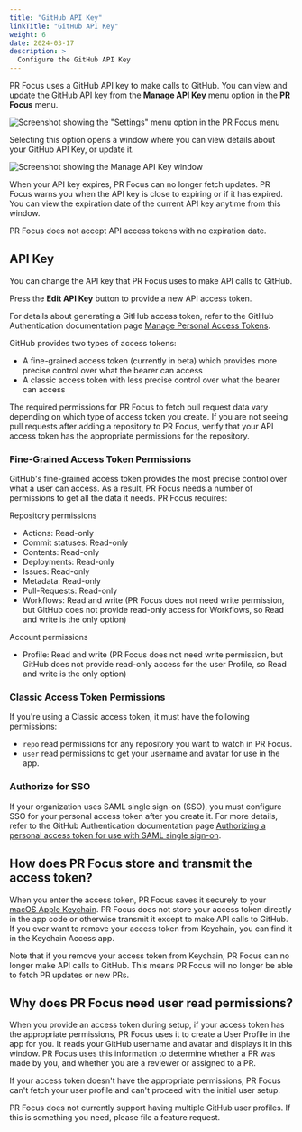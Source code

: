 ```yaml
---
title: "GitHub API Key"
linkTitle: "GitHub API Key"
weight: 6
date: 2024-03-17
description: >
  Configure the GitHub API Key
---
```


PR Focus uses a GitHub API key to make calls to GitHub. You can view and update the GitHub API key from the **Manage API Key** menu option in the **PR Focus** menu.

![Screenshot showing the "Settings" menu option in the **PR Focus** menu](/images/manage-api-key-menu-option.png)

Selecting this option opens a window where you can view details about your GitHub API Key, or update it.

![Screenshot showing the Manage API Key window](/images/manage-api-key.png)

When your API key expires, PR Focus can no longer fetch updates. PR Focus warns you when the API key is close to expiring or if it has expired. You can view the expiration date of the current API key anytime from this window.

PR Focus does not accept API access tokens with no expiration date.

## API Key

You can change the API key that PR Focus uses to make API calls to GitHub.

Press the **Edit API Key** button to provide a new API access token.

For details about generating a GitHub access token, refer to the GitHub Authentication documentation page [Manage Personal Access Tokens](https://docs.github.com/en/authentication/keeping-your-account-and-data-secure/managing-your-personal-access-tokens).

GitHub provides two types of access tokens:

- A fine-grained access token (currently in beta) which provides more precise control over what the bearer can access
- A classic access token with less precise control over what the bearer can access

The required permissions for PR Focus to fetch pull request data vary depending on which type of access token you create. If you are not seeing pull requests after adding a repository to PR Focus, verify that your API access token has the appropriate permissions for the repository.

### Fine-Grained Access Token Permissions

GitHub's fine-grained access token provides the most precise control over what a user can access. As a result, PR Focus needs a number of permissions to get all the data it needs. PR Focus requires:

Repository permissions
- Actions: Read-only
- Commit statuses: Read-only
- Contents: Read-only
- Deployments: Read-only
- Issues: Read-only
- Metadata: Read-only
- Pull-Requests: Read-only
- Workflows: Read and write (PR Focus does not need write permission, but GitHub does not provide read-only access for Workflows, so Read and write is the only option)

Account permissions
- Profile: Read and write (PR Focus does not need write permission, but GitHub does not provide read-only access for the user Profile, so Read and write is the only option)

### Classic Access Token Permissions

If you're using a Classic access token, it must have the following permissions:

- `repo` read permissions for any repository you want to watch in PR Focus. 
- `user` read permissions to get your username and avatar for use in the app.

### Authorize for SSO

If your organization uses SAML single sign-on (SSO), you must configure SSO for your personal access token after you create it. For more details, refer to the GitHub Authentication documentation page [Authorizing a personal access token for use with SAML single sign-on](https://docs.github.com/en/enterprise-cloud@latest/authentication/authenticating-with-saml-single-sign-on/authorizing-a-personal-access-token-for-use-with-saml-single-sign-on).

## How does PR Focus store and transmit the access token?

When you enter the access token, PR Focus saves it securely to your [macOS Apple Keychain](https://support.apple.com/guide/mac-help/use-keychains-to-store-passwords-mchlf375f392/mac). PR Focus does not store your access token directly in the app code or otherwise transmit it except to make API calls to GitHub. If you ever want to remove your access token from Keychain, you can find it in the Keychain Access app. 

Note that if you remove your access token from Keychain, PR Focus can no longer make API calls to GitHub. This means PR Focus will no longer be able to fetch PR updates or new PRs.

## Why does PR Focus need user read permissions?

When you provide an access token during setup, if your access token has the appropriate permissions, PR Focus uses it to create a User Profile in the app for you. It reads your GitHub username and avatar and displays it in this window. PR Focus uses this information to determine whether a PR was made by you, and whether you are a reviewer or assigned to a PR.

If your access token doesn't have the appropriate permissions, PR Focus can't fetch your user profile and can't proceed with the initial user setup.

PR Focus does not currently support having multiple GitHub user profiles. If this is something you need, please file a feature request.
